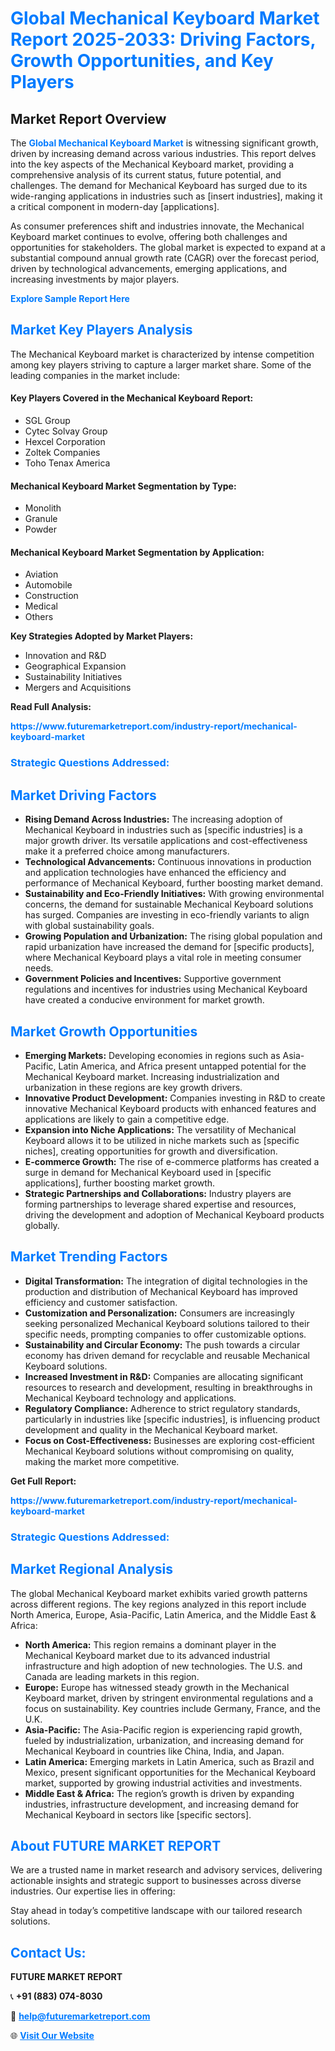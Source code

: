 <h1 style="color: #007BFF;">Global Mechanical Keyboard Market Report 2025-2033: Driving Factors, Growth Opportunities, and Key Players</h1>

<section id="overview">
<h2>Market Report Overview</h2>
<p>The <a href="https://www.futuremarketreport.com/industry-report/mechanical-keyboard-market" style="color: #007BFF; text-decoration: none;"><strong>Global Mechanical Keyboard Market</strong></a> is witnessing significant growth, driven by increasing demand across various industries. This report delves into the key aspects of the Mechanical Keyboard market, providing a comprehensive analysis of its current status, future potential, and challenges. The demand for Mechanical Keyboard has surged due to its wide-ranging applications in industries such as [insert industries], making it a critical component in modern-day [applications].</p>
<p>As consumer preferences shift and industries innovate, the Mechanical Keyboard market continues to evolve, offering both challenges and opportunities for stakeholders. The global market is expected to expand at a substantial compound annual growth rate (CAGR) over the forecast period, driven by technological advancements, emerging applications, and increasing investments by major players.</p>
</section>

<section id="overview">
<p><a href="https://www.futuremarketreport.com/request-sample/reportId=35964" style="color: #007BFF; text-decoration: none;"><strong>Explore Sample Report Here</strong></a></p>
</section>

<section id="key-players">
<h2 style="color: #007BFF;">Market Key Players Analysis</h2>
<p>The Mechanical Keyboard market is characterized by intense competition among key players striving to capture a larger market share. Some of the leading companies in the market include:</p>
<h4>Key Players Covered in the Mechanical Keyboard Report:</h4>
<ul><li>SGL Group</li><li>Cytec Solvay Group</li><li>Hexcel Corporation</li><li>Zoltek Companies</li><li>Toho Tenax America</li></ul>
<h4>Mechanical Keyboard Market Segmentation by Type:</h4>
<ul><li>Monolith</li><li>Granule</li><li>Powder</li></ul>

<h4>Mechanical Keyboard Market Segmentation by Application:</h4>
<ul><li>Aviation</li><li>Automobile</li><li>Construction</li><li>Medical</li><li>Others</li></ul>
<p><strong>Key Strategies Adopted by Market Players:</strong></p>
<ul>
<li>Innovation and R&D</li>
<li>Geographical Expansion</li>
<li>Sustainability Initiatives</li>
<li>Mergers and Acquisitions</li>
</ul>
</section>

<section>
<p><strong>Read Full Analysis: </strong></p><a href="https://www.futuremarketreport.com/industry-report/mechanical-keyboard-market" style="color: #007BFF; text-decoration: none;"><strong>https://www.futuremarketreport.com/industry-report/mechanical-keyboard-market</strong></a>
<h3 style="color: #007BFF;">Strategic Questions Addressed:</h3>
</section>

<section id="driving-factors">
<h2 style="color: #007BFF;">Market Driving Factors</h2>
<ul>
<li><strong>Rising Demand Across Industries:</strong> The increasing adoption of Mechanical Keyboard in industries such as [specific industries] is a major growth driver. Its versatile applications and cost-effectiveness make it a preferred choice among manufacturers.</li>
<li><strong>Technological Advancements:</strong> Continuous innovations in production and application technologies have enhanced the efficiency and performance of Mechanical Keyboard, further boosting market demand.</li>
<li><strong>Sustainability and Eco-Friendly Initiatives:</strong> With growing environmental concerns, the demand for sustainable Mechanical Keyboard solutions has surged. Companies are investing in eco-friendly variants to align with global sustainability goals.</li>
<li><strong>Growing Population and Urbanization:</strong> The rising global population and rapid urbanization have increased the demand for [specific products], where Mechanical Keyboard plays a vital role in meeting consumer needs.</li>
<li><strong>Government Policies and Incentives:</strong> Supportive government regulations and incentives for industries using Mechanical Keyboard have created a conducive environment for market growth.</li>
</ul>
</section>

<section id="growth-opportunities">
<h2 style="color: #007BFF;">Market Growth Opportunities</h2>
<ul>
<li><strong>Emerging Markets:</strong> Developing economies in regions such as Asia-Pacific, Latin America, and Africa present untapped potential for the Mechanical Keyboard market. Increasing industrialization and urbanization in these regions are key growth drivers.</li>
<li><strong>Innovative Product Development:</strong> Companies investing in R&D to create innovative Mechanical Keyboard products with enhanced features and applications are likely to gain a competitive edge.</li>
<li><strong>Expansion into Niche Applications:</strong> The versatility of Mechanical Keyboard allows it to be utilized in niche markets such as [specific niches], creating opportunities for growth and diversification.</li>
<li><strong>E-commerce Growth:</strong> The rise of e-commerce platforms has created a surge in demand for Mechanical Keyboard used in [specific applications], further boosting market growth.</li>
<li><strong>Strategic Partnerships and Collaborations:</strong> Industry players are forming partnerships to leverage shared expertise and resources, driving the development and adoption of Mechanical Keyboard products globally.</li>
</ul>
</section>

<section id="trending-factors">
<h2 style="color: #007BFF;">Market Trending Factors</h2>
<ul>
<li><strong>Digital Transformation:</strong> The integration of digital technologies in the production and distribution of Mechanical Keyboard has improved efficiency and customer satisfaction.</li>
<li><strong>Customization and Personalization:</strong> Consumers are increasingly seeking personalized Mechanical Keyboard solutions tailored to their specific needs, prompting companies to offer customizable options.</li>
<li><strong>Sustainability and Circular Economy:</strong> The push towards a circular economy has driven demand for recyclable and reusable Mechanical Keyboard solutions.</li>
<li><strong>Increased Investment in R&D:</strong> Companies are allocating significant resources to research and development, resulting in breakthroughs in Mechanical Keyboard technology and applications.</li>
<li><strong>Regulatory Compliance:</strong> Adherence to strict regulatory standards, particularly in industries like [specific industries], is influencing product development and quality in the Mechanical Keyboard market.</li>
<li><strong>Focus on Cost-Effectiveness:</strong> Businesses are exploring cost-efficient Mechanical Keyboard solutions without compromising on quality, making the market more competitive.</li>
</ul>
</section>

<section>
<p><strong>Get Full Report: </strong></p><a href="https://www.futuremarketreport.com/industry-report/mechanical-keyboard-market" style="color: #007BFF; text-decoration: none;"><strong>https://www.futuremarketreport.com/industry-report/mechanical-keyboard-market</strong></a>
<h3 style="color: #007BFF;">Strategic Questions Addressed:</h3>
</section>


<section id="regional-analysis">
<h2 style="color: #007BFF;">Market Regional Analysis</h2>
<p>The global Mechanical Keyboard market exhibits varied growth patterns across different regions. The key regions analyzed in this report include North America, Europe, Asia-Pacific, Latin America, and the Middle East & Africa:</p>
<ul>
<li><strong>North America:</strong> This region remains a dominant player in the Mechanical Keyboard market due to its advanced industrial infrastructure and high adoption of new technologies. The U.S. and Canada are leading markets in this region.</li>
<li><strong>Europe:</strong> Europe has witnessed steady growth in the Mechanical Keyboard market, driven by stringent environmental regulations and a focus on sustainability. Key countries include Germany, France, and the U.K.</li>
<li><strong>Asia-Pacific:</strong> The Asia-Pacific region is experiencing rapid growth, fueled by industrialization, urbanization, and increasing demand for Mechanical Keyboard in countries like China, India, and Japan.</li>
<li><strong>Latin America:</strong> Emerging markets in Latin America, such as Brazil and Mexico, present significant opportunities for the Mechanical Keyboard market, supported by growing industrial activities and investments.</li>
<li><strong>Middle East & Africa:</strong> The region’s growth is driven by expanding industries, infrastructure development, and increasing demand for Mechanical Keyboard in sectors like [specific sectors].</li>
</ul>
</section>

<footer>
<h2 style="color: #007BFF;">About FUTURE MARKET REPORT</h2>
<p>We are a trusted name in market research and advisory services, delivering actionable insights and strategic support to businesses across diverse industries. Our expertise lies in offering:</p>

<p>Stay ahead in today’s competitive landscape with our tailored research solutions.</p>

<h2 style="color: #007BFF;">Contact Us:</h2>
<p><strong>FUTURE MARKET REPORT</strong></p>
<p>📞 <strong>+91 (883) 074-8030</strong></p>
<p>📧 <strong><a href="mailto:help@futuremarketreport.com" style="color: #007BFF;">help@futuremarketreport.com</a></strong></p>
<p>🌐 <strong><a href="https://www.futuremarketreport.com/" style="color: #007BFF;">Visit Our Website</a></strong></p>
</footer>